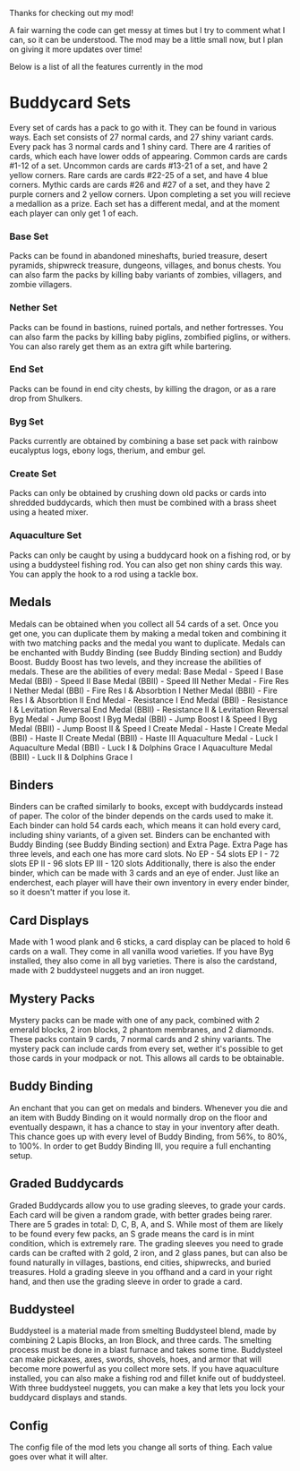 Thanks for checking out my mod!

A fair warning the code can get messy at times but I try to comment what I can,
so it can be understood. The mod may be a little small now, but I plan on giving
it more updates over time!

Below is a list of all the features currently in the mod

# Buddycard Sets
Every set of cards has a pack to go with it. They can be found in various ways.
Each set consists of 27 normal cards, and 27 shiny variant cards. Every pack
has 3 normal cards and 1 shiny card. There are 4 rarities of cards, which each
have lower odds of appearing. Common cards are cards #1-12 of a set. Uncommon
cards are cards #13-21 of a set, and have 2 yellow corners. Rare cards are cards
#22-25 of a set, and have 4 blue corners. Mythic cards are cards #26 and #27 of
a set, and they have 2 purple corners and 2 yellow corners. Upon completing a set
you will recieve a medallion as a prize. Each set has a different medal, and at
the moment each player can only get 1 of each.

### Base Set
Packs can be found in abandoned mineshafts, buried treasure, desert pyramids,
shipwreck treasure, dungeons, villages, and bonus chests. You can also farm the
packs by killing baby variants of zombies, villagers, and zombie villagers.

### Nether Set
Packs can be found in bastions, ruined portals, and nether fortresses. You can also
farm the packs by killing baby piglins, zombified piglins, or withers. You can also
rarely get them as an extra gift while bartering.

### End Set
Packs can be found in end city chests, by killing the dragon, or as a rare drop from
Shulkers.

### Byg Set
Packs currently are obtained by combining a base set pack with rainbow eucalyptus
logs, ebony logs, therium, and embur gel.

### Create Set
Packs can only be obtained by crushing down old packs or cards into shredded
buddycards, which then must be combined with a brass sheet using a heated mixer.

### Aquaculture Set
Packs can only be caught by using a buddycard hook on a fishing rod, or by using a
buddysteel fishing rod. You can also get non shiny cards this way. You can apply
the hook to a rod using a tackle box.

## Medals
Medals can be obtained when you collect all 54 cards of a set. Once you get one,
you can duplicate them by making a medal token and combining it with two matching
packs and the medal you want to duplicate. Medals can be enchanted with Buddy
Binding (see Buddy Binding section) and Buddy Boost. Buddy Boost has two levels,
and they increase the abilities of medals. These are the abilities of every medal:
Base Medal - Speed I
Base Medal (BBI) - Speed II
Base Medal (BBII) - Speed III
Nether Medal - Fire Res I
Nether Medal (BBI) - Fire Res I & Absorbtion I
Nether Medal (BBII) - Fire Res I & Absorbtion II
End Medal - Resistance I
End Medal (BBI) - Resistance I & Levitation Reversal
End Medal (BBII) - Resistance II & Levitation Reversal
Byg Medal - Jump Boost I
Byg Medal (BBI) - Jump Boost I & Speed I
Byg Medal (BBII) - Jump Boost II & Speed I
Create Medal - Haste I
Create Medal (BBI) - Haste II
Create Medal (BBII) - Haste III
Aquaculture Medal - Luck I
Aquaculture Medal (BBI) - Luck I & Dolphins Grace I
Aquaculture Medal (BBII) - Luck II & Dolphins Grace I

## Binders
Binders can be crafted similarly to books, except with buddycards instead of paper.
The color of the binder depends on the cards used to make it. Each binder can hold
54 cards each, which means it can hold every card, including shiny variants, of a
given set. Binders can be enchanted with Buddy Binding (see Buddy Binding section)
and Extra Page. Extra Page has three levels, and each one has more card slots.
No EP - 54 slots
EP I - 72 slots
EP II - 96 slots
EP III - 120 slots
Additionally, there is also the ender binder, which can be made with 3 cards and an
eye of ender. Just like an enderchest, each player will have their own inventory in
every ender binder, so it doesn't matter if you lose it.

## Card Displays
Made with 1 wood plank and 6 sticks, a card display can be placed to hold 6 cards
on a wall. They come in all vanilla wood varieties. If you have Byg installed, they
also come in all byg varieties. There is also the cardstand, made with 2 buddysteel
nuggets and an iron nugget.

## Mystery Packs
Mystery packs can be made with one of any pack, combined with 2 emerald blocks, 2
iron blocks, 2 phantom membranes, and 2 diamonds. These packs contain 9 cards, 7
normal cards and 2 shiny variants. The mystery pack can include cards from every
set, wether it's possible to get those cards in your modpack or not. This allows
all cards to be obtainable.

## Buddy Binding
An enchant that you can get on medals and binders. Whenever you die and an item
with Buddy Binding on it would normally drop on the floor and eventually despawn,
it has a chance to stay in your inventory after death. This chance goes up with
every level of Buddy Binding, from 56%, to 80%, to 100%. In order to get Buddy
Binding III, you require a full enchanting setup.

## Graded Buddycards
Graded Buddycards allow you to use grading sleeves, to grade your cards. Each card
will be given a random grade, with better grades being rarer. There are 5 grades
in total: D, C, B, A, and S. While most of them are likely to be found every few
packs, an S grade means the card is in mint condition, which is extremely rare.
The grading sleeves you need to grade cards can be crafted with 2 gold, 2 iron,
and 2 glass panes, but can also be found naturally in villages, bastions, end
cities, shipwrecks, and buried treasures. Hold a grading sleeve in you offhand
and a card in your right hand, and then use the grading sleeve in order to grade
a card.

## Buddysteel
Buddysteel is a material made from smelting Buddysteel blend, made by combining
2 Lapis Blocks, an Iron Block, and three cards. The smelting process must be done
in a blast furnace and takes some time. Buddysteel can make pickaxes, axes, swords,
shovels, hoes, and armor that will become more powerful as you collect more sets.
If you have aquaculture installed, you can also make a fishing rod and fillet knife
out of buddysteel. With three buddysteel nuggets, you can make a key that lets
you lock your buddycard displays and stands.

## Config
The config file of the mod lets you change all sorts of thing. Each value goes
over what it will alter.
